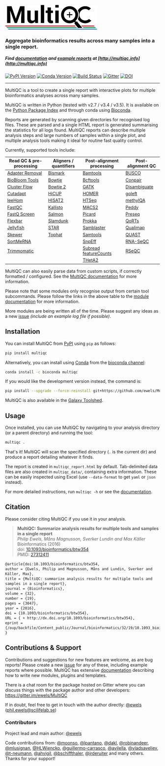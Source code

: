 <img src="multiqc/templates/default/assets/img/MultiQC_logo.png" width="300" title="MultiQC">

### Aggregate bioinformatics results across many samples into a single report.

##### Find [documentation](http://multiqc.info/docs) and [example reports](http://multiqc.info/examples/rna-seq/multiqc_report.html) at [http://multiqc.info](http://multiqc.info)

[![PyPI Version](https://img.shields.io/pypi/v/multiqc.svg?style=flat-square)](https://pypi.python.org/pypi/multiqc/)
[![Conda Version](https://anaconda.org/bioconda/multiqc/badges/version.svg)](https://anaconda.org/bioconda/multiqc)
[![Build Status](https://img.shields.io/travis/ewels/MultiQC.svg?style=flat-square)](https://travis-ci.org/ewels/MultiQC)
[![Gitter](https://img.shields.io/badge/gitter-%20join%20chat%20%E2%86%92-4fb99a.svg?style=flat-square)](https://gitter.im/ewels/MultiQC)
[![DOI](https://img.shields.io/badge/DOI-10.1093%2Fbioinformatics%2Fbtw354-lightgrey.svg?style=flat-square)](http://dx.doi.org/10.1093/bioinformatics/btw354)


-----

MultiQC is a tool to create a single report with interactive plots
for multiple bioinformatics analyses across many samples.

MultiQC is written in Python (tested with v2.7 / v3.4 / v3.5). It is
available on the [Python Package Index](https://pypi.python.org/pypi/multiqc/)
and through conda using [Bioconda](http://bioconda.github.io/).

Reports are generated by scanning given directories for recognised log files.
These are parsed and a single HTML report is generated summarising the statistics
for all logs found. MultiQC reports can describe multiple analysis steps and
large numbers of samples within a single plot, and multiple analysis tools making
it ideal for routine fast quality control.

Currently, supported tools include:



|Read QC & pre-processing     | Aligners / quantifiers | Post-alignment processing | Post-alignment QC    |
|-----------------------------|------------------------|---------------------------|----------------------|
|[Adapter Removal][adapterremoval]|[Bismark][bismark]  | [Bamtools][bamtools]      | [BUSCO][busco]       |
|[BioBloom Tools][biobloomtools]|[Bowtie][bowtie-1]    | [Bcftools][bcftools]      | [Conpair][conpair]   |
|[Cluster Flow][clusterflow]  | [Bowtie 2][bowtie-2]   | [GATK][gatk]              | [Disambiguate][disambiguate] |
|[Cutadapt][cutadapt]         | [HiCUP][hicup]         | [HOMER][homer]            | [goleft][goleft]     |
|[leeHom][leehom]             | [HISAT2][hisat2]       | [HTSeq][htseq]            | [methylQA][methylqa] |
|[FastQC][fastqc]             | [Kallisto][kallisto]   | [MACS2][macs2]            | [Peddy][peddy]       |
|[FastQ Screen][fastq-screen] | [Salmon][salmon]       | [Picard][picard]          | [Preseq][preseq]     |
|[Flexbar][flexbar]           | [Slamdunk][slamdunk]   | [Prokka][prokka]          | [QoRTs][qorts]       |
|[Jellyfish][jellyfish]       | [STAR][star]           | [Samblaster][samblaster]  | [Qualimap][qualimap] |
|[Skewer][skewer]             | [Tophat][tophat]       | [Samtools][samtools]      | [QUAST][quast]       |
|[SortMeRNA][sortmerna]       |                        | [SnpEff][snpeff]          | [RNA-SeQC][rna_seqc] |
|[Trimmomatic][trimmomatic]   |                        | [Subread featureCounts][featurecounts]|[RSeQC][rseqc]|
|                             |                        | [THetA2][theta2]          |                      |

MultiQC can also easily parse data from custom scripts, if correctly formatted / configured.
See the [MultiQC documentation](http://multiqc.info/docs/#custom-content) for more information.

Please note that some modules only recognise output from certain tool subcommands. Please follow the
links in the above table to the [module documentation](http://multiqc.info/docs/#multiqc-modules)
for more information.

More modules are being written all of the time. Please suggest any ideas as a new
[issue](https://github.com/ewels/MultiQC/issues) _(include an example log file if possible)_.

## Installation

You can install MultiQC from [PyPI](https://pypi.python.org/pypi/multiqc/)
using `pip` as follows:
```bash
pip install multiqc
```

Alternatively, you can install using [Conda](http://anaconda.org/)
from the [bioconda channel](https://bioconda.github.io/):
```bash
conda install -c bioconda multiqc
```

If you would like the development version instead, the command is:
```bash
pip install --upgrade --force-reinstall git+https://github.com/ewels/MultiQC.git
```

MultiQC is also available in the
[Galaxy Toolshed](https://toolshed.g2.bx.psu.edu/view/engineson/multiqc/).

## Usage
Once installed, you can use MultiQC by navigating to your analysis directory
(or a parent directory) and running the tool:
```bash
multiqc .
```

That's it! MultiQC will scan the specified directory (`.` is the current dir)
and produce a report detailing whatever it finds.

The report is created in `multiqc_report.html` by default. Tab-delimited data
files are also created in `multiqc_data/`, containing extra information.
These can be easily inspected using Excel (use `--data-format` to get `yaml`
or `json` instead).

For more detailed instructions, run `multiqc -h` or see the
[documentation](http://multiqc.info/docs/#running-multiqc).

## Citation
Please consider citing MultiQC if you use it in your analysis.

> **MultiQC: Summarize analysis results for multiple tools and samples in a single report** <br/>
> _Philip Ewels, Måns Magnusson, Sverker Lundin and Max Käller_ <br/>
> Bioinformatics (2016) <br/>
> doi: [10.1093/bioinformatics/btw354](http://dx.doi.org/10.1093/bioinformatics/btw354) <br/>
> PMID: [27312411](http://www.ncbi.nlm.nih.gov/pubmed/27312411)

```TeX
@article{doi:10.1093/bioinformatics/btw354,
author = {Ewels, Philip and Magnusson, Måns and Lundin, Sverker and Käller, Max},
title = {MultiQC: summarize analysis results for multiple tools and samples in a single report},
journal = {Bioinformatics},
volume = {32},
number = {19},
pages = {3047},
year = {2016},
doi = {10.1093/bioinformatics/btw354},
URL = { + http://dx.doi.org/10.1093/bioinformatics/btw354},
eprint = {/oup/backfile/Content_public/Journal/bioinformatics/32/19/10.1093_bioinformatics_btw354/3/btw354.pdf}
}
```

## Contributions & Support

Contributions and suggestions for new features are welcome, as are bug reports!
Please create a new [issue](https://github.com/ewels/MultiQC/issues) for any
of these, including example reports where possible. MultiQC has extensive
[documentation](http://multiqc.info/docs) describing how to write new modules,
plugins and templates.

There is a chat room for the package hosted on Gitter where you can discuss
things with the package author and other developers:
https://gitter.im/ewels/MultiQC

If in doubt, feel free to get in touch with the author directly:
[@ewels](https://github.com/ewels) (phil.ewels@scilifelab.se)

### Contributors
Project lead and main author: [@ewels](https://github.com/ewels)

Code contributions from:
[@moonso](https://github.com/moonso),
[@lpantano](https://github.com/lpantano),
[@dakl](https://github.com/dakl),
[@robinandeer](https://github.com/robinandeer),
[@mlusignan](https://github.com/mlusignan),
[@HLWiencko](https://github.com/HLWiencko),
[@guillermo-carrasco](https://github.com/guillermo-carrasco),
[@avilella](https://github.com/avilella),
[@vladsaveliev](https://github.com/vladsaveliev),
[@t-neumann](https://github.com/t-neumann),
[@ahvigil](https://github.com/ahvigil),
[@bschiffthaler](https://github.com/bschiffthaler),
[@jrderuiter](https://github.com/jrderuiter)
and many others. Thanks for your support!

[adapterremoval]: http://multiqc.info/docs/#adapteremoval
[bamtools]:       http://multiqc.info/docs/#bamtools
[bcftools]:       http://multiqc.info/docs/#bcftools
[biobloomtools]:  http://multiqc.info/docs/#biobloom-tools
[bismark]:        http://multiqc.info/docs/#bismark
[bowtie-1]:       http://multiqc.info/docs/#bowtie-1
[bowtie-2]:       http://multiqc.info/docs/#bowtie-2
[busco]:          http://multiqc.info/docs/#busco
[clusterflow]:    http://multiqc.info/docs/#cluster-flow
[conpair]:        http://multiqc.info/docs/#conpair
[cutadapt]:       http://multiqc.info/docs/#cutadapt
[disambiguate]:   http://multiqc.info/docs/#disambiguate
[fastq-screen]:   http://multiqc.info/docs/#fastq-screen
[fastqc]:         http://multiqc.info/docs/#fastqc
[featurecounts]:  http://multiqc.info/docs/#featurecounts
[flexbar]:        http://multiqc.info/docs/#flexbar
[gatk]:           http://multiqc.info/docs/#gatk
[goleft]:         http://multiqc.info/docs/#goleft-indexcov
[jellyfish]:      http://multiqc.info/docs/#jellyfish
[hicup]:          http://multiqc.info/docs/#hicup
[hisat2]:         http://multiqc.info/docs/#hisat2
[homer]:          http://multiqc.info/docs/#homer
[htseq]:          http://multiqc.info/docs/#htseq
[kallisto]:       http://multiqc.info/docs/#kallisto
[leehom]:         http://multiqc.info/docs/#leehom
[macs2]:          http://multiqc.info/docs/#macs2
[methylqa]:       http://multiqc.info/docs/#methylqa
[peddy]:          http://multiqc.info/docs/#peddy
[picard]:         http://multiqc.info/docs/#picard
[preseq]:         http://multiqc.info/docs/#preseq
[prokka]:         http://multiqc.info/docs/#prokka
[qorts]:          http://multiqc.info/docs/#qorts
[qualimap]:       http://multiqc.info/docs/#qualimap
[quast]:          http://multiqc.info/docs/#quast
[rna_seqc]:       http://multiqc.info/docs/#rna_seqc
[rseqc]:          http://multiqc.info/docs/#rseqc
[salmon]:         http://multiqc.info/docs/#salmon
[samblaster]:     http://multiqc.info/docs/#samblaster
[slamdunk]:       http://multiqc.info/docs/#slamdunk
[skewer]:         http://multiqc.info/docs/#skewer
[snpeff]:         http://multiqc.info/docs/#snpeff
[sortmerna]:      http://multiqc.info/docs/#sortmerna
[star]:           http://multiqc.info/docs/#star
[samtools]:       http://multiqc.info/docs/#samtools
[theta2]:         http://multiqc.info/docs/#theta2
[trimmomatic]:    http://multiqc.info/docs/#trimmomatic
[tophat]:         http://multiqc.info/docs/#tophat

